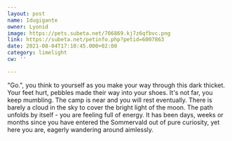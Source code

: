 ```yaml
---
layout: post
name: Idugigante
owner: Lyonid
image: https://pets.subeta.net/706869.kj7z6qfbvc.png
link: https://subeta.net/petinfo.php?petid=6007863
date: 2021-08-04T17:10:45.000+02:00
category: limelight
cw: ''

---
```

"Go.", you think to yourself as you make your way through this dark thicket. Your feet hurt, pebbles made their way into your shoes. It's not far, you keep mumbling. The camp is near and you will rest eventually. There is barely a cloud in the sky to cover the bright light of the moon. The path unfolds by itself - you are feeling full of energy. It has been days, weeks or months since you have entered the Sommervald out of pure curiosity, yet here you are, eagerly wandering around aimlessly.